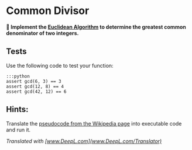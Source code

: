 
# Common Divisor

**🎯 Implement the [Euclidean Algorithm](https://en.wikipedia.org/wiki/Euclidean_algorithm) to determine the greatest common denominator of two integers.**

## Tests

Use the following code to test your function:

    :::python
    assert gcd(6, 3) == 3
    assert gcd(12, 8) == 4
    assert gcd(42, 12) == 6

## Hints:

Translate the [pseudocode from the Wikipedia page](https://en.wikipedia.org/wiki/Euclidean_algorithm#Implementations) into executable code and run it.

*Translated with [www.DeepL.com](www.DeepL.com/Translator)*
